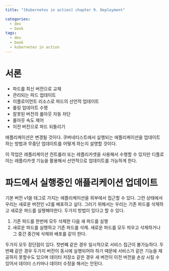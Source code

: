 ```yaml
---
title: "[Kubernetes in action] chapter 9. Deployment"

categories:
  - dev
  - book
tags:
  - dev
  - book
  - kubernetes in action
---
```


# 서론
- 파드를 최신 버전으로 교체
- 관리되는 파드 업데이트
- 이플로이먼트 리소스로 파드의 선언적 업데이트
- 롤링 업데이트 수행
- 잘못된 버전의 롤아웃 자동 차단
- 롤아웃 속도 제어
- 이전 버전으로 파드 되돌리기

애플리케이션은 변경될 것이다. 쿠버네티스트에서 실행되는 애플리케이션을 업데이트하는 방법과 무중단 업데이트를 어떻게 하는지 설명할 것이다.

이 작업은 레플리케이션 컨트롤러 또는 레플리카셋을 사용해서 수행할 수 있지만 디플로이는 레플리카셋 기능을 활용해서 선언적으로 업데이트를 가능하게 한다.

# 파드에서 실행중인 애플리케이션 업데이트

기본 버전 v1을 태그로 가지는 애플리케이션을 외부에서 접근할 수 있다. 그런 상태에서 우리는 새로운 버전인 v2를 배포하고 싶다. 그러기 위해서는 우리는 기존 파드를 삭제하고 새로운 파드를 실행해야한다. 두가지 방법이 있다고 할 수 있다.

1. 기존 파드를 한번에 모두 삭제한 다음 새 파드를 실행
2. 새로운 파드를 실행하고 기존 파드를 삭제. 새로운 파드를 모두 띄우고 삭제하거나 그 중간 중간에 삭제와 배포를 같이 한다.

두가지 모두 장단점이 있다. 첫번째 같은 경우 일시적으로 서비스 접근이 불가능하다. 두번째 같은 경우 두가지 버전이 동시에 실행되어야 하기 때문에 서비스가 같은 기능을 제공하지 못할수도 있으며 데이터 저장소 같은 경우 새 버전이 이전 버전을 손상 시킬 수 있어서 데이터 스키마나 데이터 수정을 해서는 안된다.





